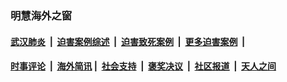 
### 明慧海外之窗

####  [武汉肺炎](indexes/365.md?t=05041501) &nbsp;|&nbsp;  [迫害案例综述](indexes/328.md?t=05041501) &nbsp;|&nbsp; [迫害致死案例](indexes/277.md?t=05041501)  &nbsp;|&nbsp; [更多迫害案例](indexes/81.md?t=05041501)  &nbsp;|&nbsp; 
####  [时事评论](indexes/19.md?t=05041501) &nbsp;|&nbsp; [海外简讯](indexes/245.md?t=05041501)&nbsp;|&nbsp;  [社会支持](indexes/140.md?t=05041501) &nbsp;|&nbsp; [褒奖决议](indexes/282.md?t=05041501) &nbsp;|&nbsp; [社区报道](indexes/91.md?t=05041501)  &nbsp;|&nbsp; [天人之间](indexes/78.md?t=05041501) 

